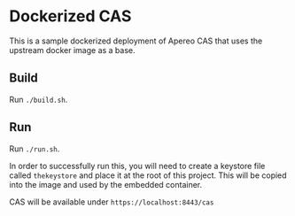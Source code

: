 # Dockerized CAS

This is a sample dockerized deployment of Apereo CAS that uses the upstream docker image as a base.

## Build

Run `./build.sh`.

## Run

Run `./run.sh`.

In order to successfully run this, you will need to create a keystore file called `thekeystore`
and place it at the root of this project. This will be copied into the image and used by the
embedded container.

CAS will be available under `https://localhost:8443/cas`